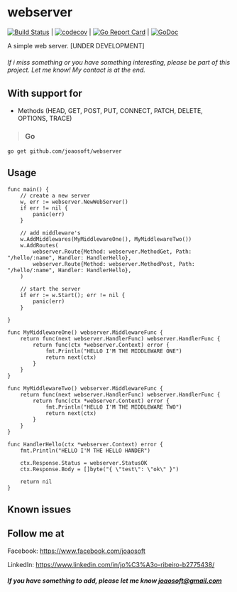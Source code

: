 # webserver
[![Build Status](https://travis-ci.org/joaosoft/webserver.svg?branch=master)](https://travis-ci.org/joaosoft/webserver) | [![codecov](https://codecov.io/gh/joaosoft/webserver/branch/master/graph/badge.svg)](https://codecov.io/gh/joaosoft/webserver) | [![Go Report Card](https://goreportcard.com/badge/github.com/joaosoft/webserver)](https://goreportcard.com/report/github.com/joaosoft/webserver) | [![GoDoc](https://godoc.org/github.com/joaosoft/webserver?status.svg)](https://godoc.org/github.com/joaosoft/webserver)

A simple web server. [UNDER DEVELOPMENT]

###### If i miss something or you have something interesting, please be part of this project. Let me know! My contact is at the end.

## With support for
* Methods (HEAD, GET, POST, PUT, CONNECT, PATCH, DELETE, OPTIONS, TRACE)

>### Go
```
go get github.com/joaosoft/webserver
```

## Usage 
```
func main() {
	// create a new server
	w, err := webserver.NewWebServer()
	if err != nil {
		panic(err)
	}

	// add middleware's
	w.AddMiddlewares(MyMiddlewareOne(), MyMiddlewareTwo())
	w.AddRoutes(
		webserver.Route{Method: webserver.MethodGet, Path: "/hello/:name", Handler: HandlerHello},
		webserver.Route{Method: webserver.MethodPost, Path: "/hello/:name", Handler: HandlerHello},
	)

	// start the server
	if err := w.Start(); err != nil {
		panic(err)
	}

}

func MyMiddlewareOne() webserver.MiddlewareFunc {
	return func(next webserver.HandlerFunc) webserver.HandlerFunc {
		return func(ctx *webserver.Context) error {
			fmt.Println("HELLO I'M THE MIDDLEWARE ONE")
			return next(ctx)
		}
	}
}

func MyMiddlewareTwo() webserver.MiddlewareFunc {
	return func(next webserver.HandlerFunc) webserver.HandlerFunc {
		return func(ctx *webserver.Context) error {
			fmt.Println("HELLO I'M THE MIDDLEWARE TWO")
			return next(ctx)
		}
	}
}

func HandlerHello(ctx *webserver.Context) error {
	fmt.Println("HELLO I'M THE HELLO HANDER")

	ctx.Response.Status = webserver.StatusOK
	ctx.Response.Body = []byte("{ \"test\": \"ok\" }")

	return nil
}
```

## Known issues

## Follow me at
Facebook: https://www.facebook.com/joaosoft

LinkedIn: https://www.linkedin.com/in/jo%C3%A3o-ribeiro-b2775438/

##### If you have something to add, please let me know joaosoft@gmail.com
